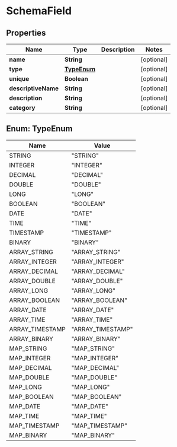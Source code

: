 
# SchemaField

## Properties
Name | Type | Description | Notes
------------ | ------------- | ------------- | -------------
**name** | **String** |  |  [optional]
**type** | [**TypeEnum**](#TypeEnum) |  |  [optional]
**unique** | **Boolean** |  |  [optional]
**descriptiveName** | **String** |  |  [optional]
**description** | **String** |  |  [optional]
**category** | **String** |  |  [optional]


<a name="TypeEnum"></a>
## Enum: TypeEnum
Name | Value
---- | -----
STRING | &quot;STRING&quot;
INTEGER | &quot;INTEGER&quot;
DECIMAL | &quot;DECIMAL&quot;
DOUBLE | &quot;DOUBLE&quot;
LONG | &quot;LONG&quot;
BOOLEAN | &quot;BOOLEAN&quot;
DATE | &quot;DATE&quot;
TIME | &quot;TIME&quot;
TIMESTAMP | &quot;TIMESTAMP&quot;
BINARY | &quot;BINARY&quot;
ARRAY_STRING | &quot;ARRAY_STRING&quot;
ARRAY_INTEGER | &quot;ARRAY_INTEGER&quot;
ARRAY_DECIMAL | &quot;ARRAY_DECIMAL&quot;
ARRAY_DOUBLE | &quot;ARRAY_DOUBLE&quot;
ARRAY_LONG | &quot;ARRAY_LONG&quot;
ARRAY_BOOLEAN | &quot;ARRAY_BOOLEAN&quot;
ARRAY_DATE | &quot;ARRAY_DATE&quot;
ARRAY_TIME | &quot;ARRAY_TIME&quot;
ARRAY_TIMESTAMP | &quot;ARRAY_TIMESTAMP&quot;
ARRAY_BINARY | &quot;ARRAY_BINARY&quot;
MAP_STRING | &quot;MAP_STRING&quot;
MAP_INTEGER | &quot;MAP_INTEGER&quot;
MAP_DECIMAL | &quot;MAP_DECIMAL&quot;
MAP_DOUBLE | &quot;MAP_DOUBLE&quot;
MAP_LONG | &quot;MAP_LONG&quot;
MAP_BOOLEAN | &quot;MAP_BOOLEAN&quot;
MAP_DATE | &quot;MAP_DATE&quot;
MAP_TIME | &quot;MAP_TIME&quot;
MAP_TIMESTAMP | &quot;MAP_TIMESTAMP&quot;
MAP_BINARY | &quot;MAP_BINARY&quot;




